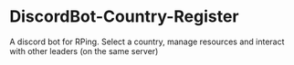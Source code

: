 # DiscordBot-Country-Register
A discord bot for RPing. Select a country, manage resources and interact with other leaders (on the same server)
